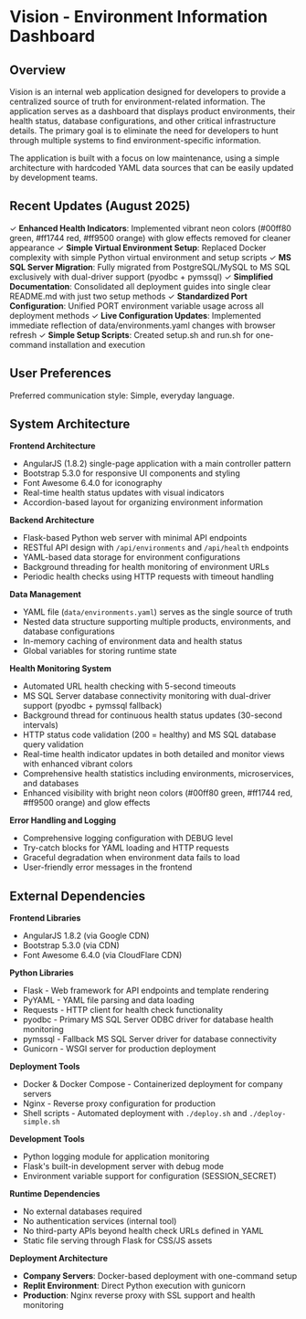 # Vision - Environment Information Dashboard

## Overview

Vision is an internal web application designed for developers to provide a centralized source of truth for environment-related information. The application serves as a dashboard that displays product environments, their health status, database configurations, and other critical infrastructure details. The primary goal is to eliminate the need for developers to hunt through multiple systems to find environment-specific information.

The application is built with a focus on low maintenance, using a simple architecture with hardcoded YAML data sources that can be easily updated by development teams.

## Recent Updates (August 2025)

✓ **Enhanced Health Indicators**: Implemented vibrant neon colors (#00ff80 green, #ff1744 red, #ff9500 orange) with glow effects removed for cleaner appearance
✓ **Simple Virtual Environment Setup**: Replaced Docker complexity with simple Python virtual environment and setup scripts
✓ **MS SQL Server Migration**: Fully migrated from PostgreSQL/MySQL to MS SQL exclusively with dual-driver support (pyodbc + pymssql)
✓ **Simplified Documentation**: Consolidated all deployment guides into single clear README.md with just two setup methods
✓ **Standardized Port Configuration**: Unified PORT environment variable usage across all deployment methods
✓ **Live Configuration Updates**: Implemented immediate reflection of data/environments.yaml changes with browser refresh
✓ **Simple Setup Scripts**: Created setup.sh and run.sh for one-command installation and execution

## User Preferences

Preferred communication style: Simple, everyday language.

## System Architecture

**Frontend Architecture**
- AngularJS (1.8.2) single-page application with a main controller pattern
- Bootstrap 5.3.0 for responsive UI components and styling
- Font Awesome 6.4.0 for iconography
- Real-time health status updates with visual indicators
- Accordion-based layout for organizing environment information

**Backend Architecture**
- Flask-based Python web server with minimal API endpoints
- RESTful API design with `/api/environments` and `/api/health` endpoints
- YAML-based data storage for environment configurations
- Background threading for health monitoring of environment URLs
- Periodic health checks using HTTP requests with timeout handling

**Data Management**
- YAML file (`data/environments.yaml`) serves as the single source of truth
- Nested data structure supporting multiple products, environments, and database configurations
- In-memory caching of environment data and health status
- Global variables for storing runtime state

**Health Monitoring System**
- Automated URL health checking with 5-second timeouts
- MS SQL Server database connectivity monitoring with dual-driver support (pyodbc + pymssql fallback)
- Background thread for continuous health status updates (30-second intervals)
- HTTP status code validation (200 = healthy) and MS SQL database query validation
- Real-time health indicator updates in both detailed and monitor views with enhanced vibrant colors
- Comprehensive health statistics including environments, microservices, and databases
- Enhanced visibility with bright neon colors (#00ff80 green, #ff1744 red, #ff9500 orange) and glow effects

**Error Handling and Logging**
- Comprehensive logging configuration with DEBUG level
- Try-catch blocks for YAML loading and HTTP requests
- Graceful degradation when environment data fails to load
- User-friendly error messages in the frontend

## External Dependencies

**Frontend Libraries**
- AngularJS 1.8.2 (via Google CDN)
- Bootstrap 5.3.0 (via CDN)
- Font Awesome 6.4.0 (via CloudFlare CDN)

**Python Libraries**
- Flask - Web framework for API endpoints and template rendering
- PyYAML - YAML file parsing and data loading
- Requests - HTTP client for health check functionality
- pyodbc - Primary MS SQL Server ODBC driver for database health monitoring
- pymssql - Fallback MS SQL Server driver for database connectivity
- Gunicorn - WSGI server for production deployment

**Deployment Tools**
- Docker & Docker Compose - Containerized deployment for company servers
- Nginx - Reverse proxy configuration for production
- Shell scripts - Automated deployment with `./deploy.sh` and `./deploy-simple.sh`

**Development Tools**
- Python logging module for application monitoring
- Flask's built-in development server with debug mode
- Environment variable support for configuration (SESSION_SECRET)

**Runtime Dependencies**
- No external databases required
- No authentication services (internal tool)
- No third-party APIs beyond health check URLs defined in YAML
- Static file serving through Flask for CSS/JS assets

**Deployment Architecture**
- **Company Servers**: Docker-based deployment with one-command setup
- **Replit Environment**: Direct Python execution with gunicorn
- **Production**: Nginx reverse proxy with SSL support and health monitoring